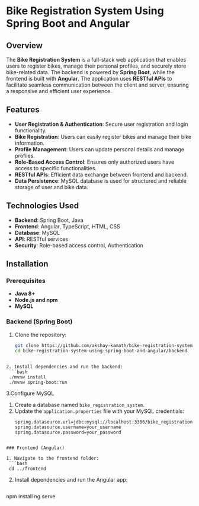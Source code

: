 # Bike Registration System Using Spring Boot and Angular

## Overview
The **Bike Registration System** is a full-stack web application that enables users to register bikes, manage their personal profiles, and securely store bike-related data. The backend is powered by **Spring Boot**, while the frontend is built with **Angular**. The application uses **RESTful APIs** to facilitate seamless communication between the client and server, ensuring a responsive and efficient user experience.

## Features
- **User Registration & Authentication**: Secure user registration and login functionality.
- **Bike Registration**: Users can easily register bikes and manage their bike information.
- **Profile Management**: Users can update personal details and manage profiles.
- **Role-Based Access Control**: Ensures only authorized users have access to specific functionalities.
- **RESTful APIs**: Efficient data exchange between frontend and backend.
- **Data Persistence**: MySQL database is used for structured and reliable storage of user and bike data.

## Technologies Used
- **Backend**: Spring Boot, Java
- **Frontend**: Angular, TypeScript, HTML, CSS
- **Database**: MySQL
- **API**: RESTful services
- **Security**: Role-based access control, Authentication

## Installation

### Prerequisites
- **Java 8+**
- **Node.js and npm**
- **MySQL**

### Backend (Spring Boot)

1. Clone the repository:
   ```bash
   git clone https://github.com/akshay-kamath/bike-registration-system-using-spring-boot-and-angular.git
   cd bike-registration-system-using-spring-boot-and-angular/backend
  ```

2. Install dependencies and run the backend:
   ```bash
   ./mvnw install
   ./mvnw spring-boot:run
  ```

3.Configure MySQL

1. Create a database named `bike_registration_system`.
2. Update the `application.properties` file with your MySQL credentials:
   ```properties
   spring.datasource.url=jdbc:mysql://localhost:3306/bike_registration_system
   spring.datasource.username=your_username
   spring.datasource.password=your_password
  ```

### Frontend (Angular)

1. Navigate to the frontend folder:
   ```bash
   cd ../frontend
  ```

2. Install dependencies and run the Angular app:
   ```bash
  npm install
  ng serve
  ```
  
